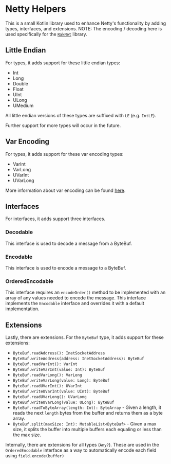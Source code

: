 # Netty Helpers

This is a small Kotlin library used to enhance Netty's functionality by adding types, interfaces, and extensions.
NOTE: The encoding / decoding here is used specifically for the [`RakNet`](https://github.com/GolemOrg/RakNet) library.

## Little Endian
For types, it adds support for these little endian types:
- Int
- Long
- Double
- Float
- UInt
- ULong
- UMedium

All little endian versions of these types are suffixed with `LE` (e.g. `IntLE`).

Further support for more types will occur in the future.

## Var Encoding
For types, it adds support for these var encoding types:
- VarInt
- VarLong
- UVarInt
- UVarLong

More information about var encoding can be found [here](https://developers.google.com/protocol-buffers/docs/encoding).


## Interfaces
For interfaces, it adds support three interfaces.

### Decodable
This interface is used to decode a message from a ByteBuf.

### Encodable
This interface is used to encode a message to a ByteBuf.

### OrderedEncodable
This interface requires an `encodeOrder()` method to be implemented with an array of any values needed to encode the message.
This interface implements the `Encodable` interface and overrides it with a default implementation.

## Extensions
Lastly, there are extensions. For the `ByteBuf` type, it adds support for these extensions:
- `ByteBuf.readAddress(): InetSocketAddress`
- `ByteBuf.writeAddress(address: InetSocketAddress): ByteBuf`
- `ByteBuf.readVarInt(): VarInt`
- `ByteBuf.writeVarInt(value: Int): ByteBuf`
- `ByteBuf.readVarLong(): VarLong`
- `ByteBuf.writeVarLong(value: Long): ByteBuf`
- `ByteBuf.readUVarInt(): UVarInt`
- `ByteBuf.writeUVarInt(value: UInt): ByteBuf`
- `ByteBuf.readUVarLong(): UVarLong`
- `ByteBuf.writeUVarLong(value: ULong): ByteBuf`
- `ByteBuf.readToByteArray(length: Int): ByteArray` - Given a length, it reads the next `length` bytes from the buffer and returns them as a byte array.
- `ByteBuf.split(maxSize: Int): MutableList<ByteBuf>` - Given a max size, it splits the buffer into multiple buffers each equaling or less than the max size.

Internally, there are extensions for all types (`Any?`). These are used in the `OrderedEncodable` interface as 
a way to automatically encode each field using `field.encode(buffer)`
